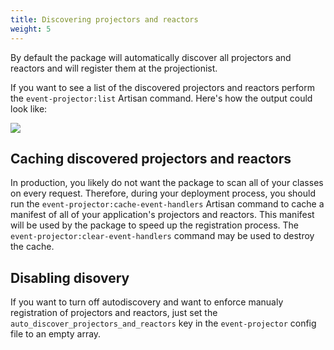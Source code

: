 ```yaml
---
title: Discovering projectors and reactors
weight: 5
---
```


By default the package will automatically discover all projectors and reactors and will register them at the projectionist. 

If you want to see a list of the discovered projectors and reactors perform the `event-projector:list` Artisan command. Here's how the output could look like:

<img src="../../images/list.png" />

## Caching discovered projectors and reactors

In production, you likely do not want the package to scan all of your classes on every request. Therefore, during your deployment process, you should run the `event-projector:cache-event-handlers` Artisan command to cache a manifest of all of your application's projectors and reactors. This manifest will be used by the package to speed up the registration process. The `event-projector:clear-event-handlers` command may be used to destroy the cache.

## Disabling disovery

If you want to turn off autodiscovery and want to enforce manualy registration of projectors and reactors, just set the `auto_discover_projectors_and_reactors` key in the `event-projector` config file to an empty array.
